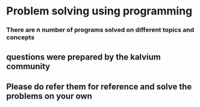 # Problem solving using programming

### There are n number of programs solved on different topics and concepts
## questions were prepared by the kalvium community 

## Please do refer them for reference and solve the problems on your own 